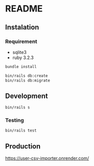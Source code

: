 # README

## Instalation

### Requirement

- sqlite3
- ruby 3.2.3

```sh
bundle install

bin/rails db:create
bin/rails db:migrate
```

## Development

```sh
bin/rails s
```

### Testing

```sh
bin/rails test
```

## Production

https://user-csv-importer.onrender.com/
